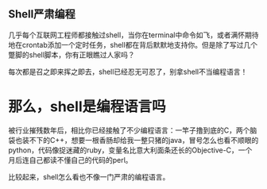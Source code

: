 Shell严肃编程
---

几乎每个互联网工程师都接触过shell，当你在terminal中命令如飞，或者满怀期待地在crontab添加一个定时任务，shell都在背后默默地支持你。但是除了写过几个蹩脚的shell脚本，你有正眼瞧过人家吗？

每次都是召之即来挥之即去，shell已经忍无可忍了，别拿shell不当编程语言！

# 那么，shell是编程语言吗

被行业摧残数年后，相比你已经接触了不少编程语言：一竿子撸到底的C，两个脑袋也装不下的C++，想要一根香肠却给我一整只猪的java，冒号怎么也看不顺眼的python，代码像捉迷藏的ruby，变量名比意大利面条还长的Objective-C，一个月后连自己都读不懂自己的代码的perl。

比较起来，shell怎么看也不像一门严肃的编程语言。
